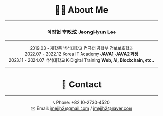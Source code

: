 <div align="center">

# 🧑‍💻 About Me

***

### 이정현 李政炫 JeongHyun Lee

***


2019.03 - 재학중      백석대학교 컴퓨터 공학부 정보보호학과 </br>
2022.07 - 2022.12    Korea IT Academy **JAVA1, JAVA2 과정** </br>
2023.11 - 2024.07    백석대학교 K-Digital Training **Web, AI, Blockchain, etc..**






***

# 🤙 Contact
***

📞 Phone: +82 10-2730-4520<br/>
✉️ Email: jmejjh2@gmail.com / jmejjh2@naver.com

<!---
JHL222/JHL222 is a ✨ special ✨ repository because its `README.md` (this file) appears on your GitHub profile.
You can click the Preview link to take a look at your changes.
--->
</div>
